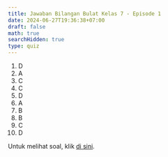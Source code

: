 ```yaml
---
title: Jawaban Bilangan Bulat Kelas 7 - Episode 1
date: 2024-06-27T19:36:38+07:00
draft: false
math: true
searchHidden: true
type: quiz
---
```


1. D
2. A
3. C
4. C
5. D
6. A
7. B
8. B
9. C
10. D

Untuk melihat soal, klik [di sini](/id/mahad_exercises/bilangan-bulat-eps-1/).
